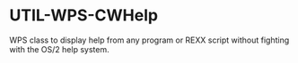 # UTIL-WPS-CWHelp
WPS class to display help from any program or REXX script without fighting with the OS/2 help system. 
